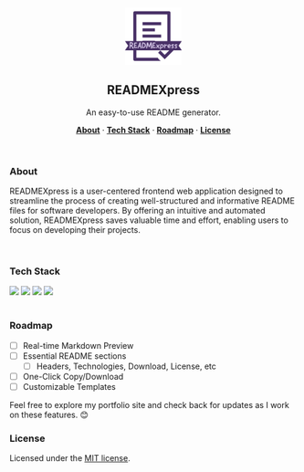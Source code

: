 <div align="center">
  <a href="https://github.com/github_username/repo_name">
    <img src="public/logo.png" alt="READMEXpress Logo" width="100" height="100">
  </a>
<h2 align="center">READMEXpress</h2>
<p align="center">
  An easy-to-use README generator.
  </p>
  <p align="center">
  <a href="#about"><strong>About</strong></a> ·
  <a href="#tech-stack"><strong>Tech Stack</strong></a> ·
  <a href="#roadmap"><strong>Roadmap</strong></a> ·
  <a href="#license"><strong>License</strong></a>
</p>
</div>
<br/>

### About

READMEXpress is a user-centered frontend web application designed to streamline the process of creating well-structured and informative README files for software developers. By offering an intuitive and automated solution, READMEXpress saves valuable time and effort, enabling users to focus on developing their projects.

<br />

### Tech Stack

<div>
<img src="https://img.shields.io/badge/React-20232A?style=for-the-badge&logo=react&logoColor=61DAFB"/>
<img src="https://img.shields.io/badge/tailwindcss-38bdf8?style=for-the-badge&logo=tailwindcss&logoColor=white">
<img src="https://img.shields.io/badge/eslint-3A33D1?style=for-the-badge&logo=eslint&logoColor=white" />
<img src="https://img.shields.io/badge/next.js-000000?style=for-the-badge&logo=nextdotjs&logoColor=white"/>
</div>

<br />

### Roadmap

- [ ] Real-time Markdown Preview
- [ ] Essential README sections
  - [ ] Headers, Technologies, Download, License, etc
- [ ] One-Click Copy/Download
- [ ] Customizable Templates

Feel free to explore my portfolio site and check back for updates as I work on these features. 😊

### License

Licensed under the [MIT license](https://github.com/Shuhua-L/READMEXpress/LICENSE).
